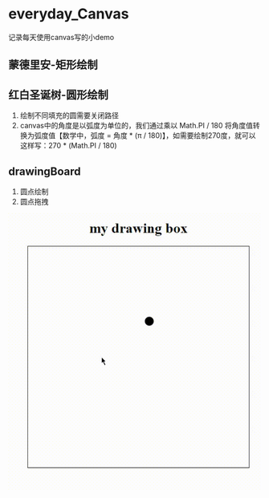 # everyday_Canvas
记录每天使用canvas写的小demo
## 蒙德里安-矩形绘制
## 红白圣诞树-圆形绘制
1. 绘制不同填充的圆需要关闭路径
2. canvas中的角度是以弧度为单位的，我们通过乘以 Math.PI / 180 将角度值转换为弧度值【数学中，弧度 = 角度 * (π / 180)】，如需要绘制270度，就可以这样写：270 * (Math.PI / 180)

## drawingBoard

1. 圆点绘制
2. 圆点拖拽

<img src="img/drawingBoard.gif">
